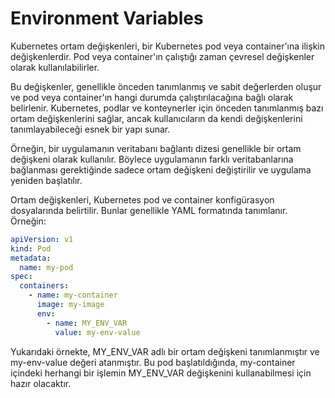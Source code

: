 # Environment Variables

Kubernetes ortam değişkenleri, bir Kubernetes pod veya container'ına ilişkin değişkenlerdir. Pod veya container'ın çalıştığı zaman çevresel değişkenler olarak kullanılabilirler.

Bu değişkenler, genellikle önceden tanımlanmış ve sabit değerlerden oluşur ve pod veya container'ın hangi durumda çalıştırılacağına bağlı olarak belirlenir. Kubernetes, podlar ve konteynerler için önceden tanımlanmış bazı ortam değişkenlerini sağlar, ancak kullanıcıların da kendi değişkenlerini tanımlayabileceği esnek bir yapı sunar.

Örneğin, bir uygulamanın veritabanı bağlantı dizesi genellikle bir ortam değişkeni olarak kullanılır. Böylece uygulamanın farklı veritabanlarına bağlanması gerektiğinde sadece ortam değişkeni değiştirilir ve uygulama yeniden başlatılır.

Ortam değişkenleri, Kubernetes pod ve container konfigürasyon dosyalarında belirtilir. Bunlar genellikle YAML formatında tanımlanır. Örneğin:

```yaml
apiVersion: v1
kind: Pod
metadata:
  name: my-pod
spec:
  containers:
    - name: my-container
      image: my-image
      env:
        - name: MY_ENV_VAR
          value: my-env-value
```

Yukarıdaki örnekte, MY_ENV_VAR adlı bir ortam değişkeni tanımlanmıştır ve my-env-value değeri atanmıştır. Bu pod başlatıldığında, my-container içindeki herhangi bir işlemin MY_ENV_VAR değişkenini kullanabilmesi için hazır olacaktır.
